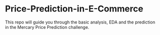 # Price-Prediction-in-E-Commerce
This repo will guide you through the basic analysis, EDA and the prediction in the Mercary Price Prediction challenge. 
